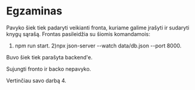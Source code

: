 # Egzaminas

Pavyko šiek tiek padaryti veikianti fronta, kuriame galime įrašyti ir sudaryti knygų sąrašą. Frontas pasileidžia su šiomis komandamois: 
1) npm run start.
2)npx json-server --watch data/db.json --port 8000.

Buvo šiek tiek parašyta backend'e. 

Sujungti fronto ir backo nepavyko. 

Vertinčiau savo darbą 4.
